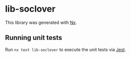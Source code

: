 # lib-soclover

This library was generated with [Nx](https://nx.dev).

## Running unit tests

Run `nx test lib-soclover` to execute the unit tests via [Jest](https://jestjs.io).
